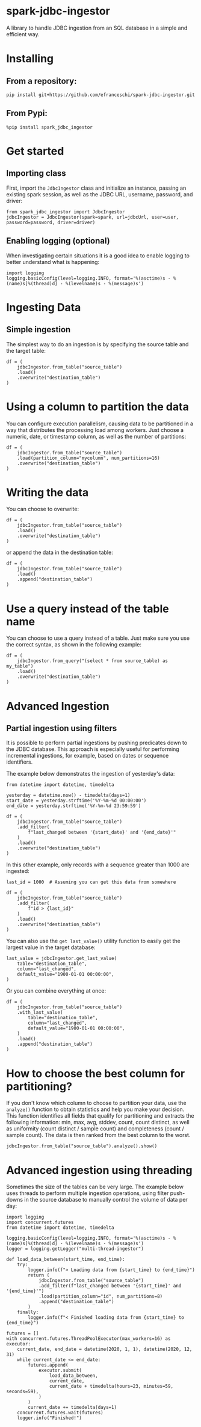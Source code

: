 # spark-jdbc-ingestor
A library to handle JDBC ingestion from an SQL database in a simple and efficient way.

# Installing

## From a repository:
```
pip install git+https://github.com/efranceschi/spark-jdbc-ingestor.git
```

## From Pypi:
```
%pip install spark_jdbc_ingestor
```

# Get started

## Importing class
First, import the `JdbcIngestor` class and initialize an instance, passing an existing spark session, as well as the JDBC URL, username, password, and driver:
```
from spark_jdbc_ingestor import JdbcIngestor
jdbcIngestor = JdbcIngestor(spark=spark, url=jdbcUrl, user=user, password=password, driver=driver)
```

## Enabling logging (optional)
When investigating certain situations it is a good idea to enable logging to better understand what is happening:
```
import logging
logging.basicConfig(level=logging.INFO, format='%(asctime)s - %(name)s[%(thread)d] - %(levelname)s - %(message)s')
```

# Ingesting Data

## Simple ingestion
The simplest way to do an ingestion is by specifying the source table and the target table:
```
df = (
    jdbcIngestor.from_table("source_table")
    .load()
    .overwrite("destination_table")
)
```

# Using a column to partition the data
You can configure execution parallelism, causing data to be partitioned in a way that distributes the processing load among workers.
Just choose a numeric, date, or timestamp column, as well as the number of partitions:
```
df = (
    jdbcIngestor.from_table("source_table")
    .load(partition_column="mycolumn", num_partitions=16)
    .overwrite("destination_table")
)
```

# Writing the data
You can choose to overwrite:
```
df = (
    jdbcIngestor.from_table("source_table")
    .load()
    .overwrite("destination_table")
)
```

or append the data in the destination table:
```
df = (
    jdbcIngestor.from_table("source_table")
    .load()
    .append("destination_table")
)
```

# Use a query instead of the table name
You can choose to use a query instead of a table. Just make sure you use the correct syntax, as shown in the following example:
```
df = (
    jdbcIngestor.from_query("(select * from source_table) as my_table")
    .load()
    .overwrite("destination_table")
)
```

# Advanced Ingestion

## Partial ingestion using filters
It is possible to perform partial ingestions by pushing predicates down to the JDBC database. This approach is especially useful for performing incremental ingestions, for example, based on dates or sequence identifiers.

The example below demonstrates the ingestion of yesterday's data:
```
from datetime import datetime, timedelta

yesterday = datetime.now() - timedelta(days=1)
start_date = yesterday.strftime('%Y-%m-%d 00:00:00')
end_date = yesterday.strftime('%Y-%m-%d 23:59:59')

df = (
    jdbcIngestor.from_table("source_table")
    .add_filter(
        f"last_changed between '{start_date}' and '{end_date}'"
    )
    .load()
    .overwrite("destination_table")
)
```

In this other example, only records with a sequence greater than 1000 are ingested:
```
last_id = 1000  # Assuming you can get this data from somewhere

df = (
    jdbcIngestor.from_table("source_table")
    .add_filter(
        f"id > {last_id}"
    )
    .load()
    .overwrite("destination_table")
)
```

You can also use the `get last_value()` utility function to easily get the largest value in the target database:
```
last_value = jdbcIngestor.get_last_value(
    table="destination_table",
    column="last_changed",
    default_value="1900-01-01 00:00:00",
)
```

Or you can combine everything at once:
```
df = (
    jdbcIngestor.from_table("source_table")
    .with_last_value(
        table="destination_table",
        column="last_changed",
        default_value="1900-01-01 00:00:00",
    )
    .load()
    .append("destination_table")
)
```

# How to choose the best column for partitioning?
If you don't know which column to choose to partition your data, use the `analyze()` function to obtain statistics and help you make your decision.
This function identifies all fields that qualify for partitioning and extracts the following information: min, max, avg, stddev, count, count distinct, as well as uniformity (count distinct / sample count) and completeness (count / sample count). The data is then ranked from the best column to the worst.

```
jdbcIngestor.from_table("source_table").analyze().show()
```

# Advanced ingestion using threading
Sometimes the size of the tables can be very large.
The example below uses threads to perform multiple ingestion operations, using filter push-downs in the source database to manually control the volume of data per day:
```
import logging
import concurrent.futures
from datetime import datetime, timedelta

logging.basicConfig(level=logging.INFO, format='%(asctime)s - %(name)s[%(thread)d] - %(levelname)s - %(message)s')
logger = logging.getLogger("multi-thread-ingestor")

def load_data_between(start_time, end_time):
    try:
        logger.info(f"> Loading data from {start_time} to {end_time}")
        return (
            jdbcIngestor.from_table("source_table")
            .add_filter(f"last_changed between '{start_time}' and '{end_time}'")
            .load(partition_column="id", num_partitions=8)
            .append("destination_table")
        )
    finally:
        logger.info(f"< Finished loading data from {start_time} to {end_time}")

futures = []
with concurrent.futures.ThreadPoolExecutor(max_workers=16) as executor:
    current_date, end_date = datetime(2020, 1, 1), datetime(2020, 12, 31)
    while current_date <= end_date:
        futures.append(
            executor.submit(
                load_data_between,
                current_date,
                current_date + timedelta(hours=23, minutes=59, seconds=59),
            )
        )
        current_date += timedelta(days=1)
    concurrent.futures.wait(futures)
    logger.info("Finished!")
```

